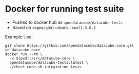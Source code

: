 Docker for running test suite
=============================

- Pushed to docker hub as `opendatacube/datacube-tests`
- Based on `osgeo/gdal:ubuntu-small-3.0.2`

Example Use:

```shell
git clone https://github.com/opendatacube/datacube-core.git
cd datacube-core
docker run --rm \
  -v $(pwd):/src/datacube-core \
  opendatacube/datacube-tests:latest \
  ./check-code.sh integration_tests
```
